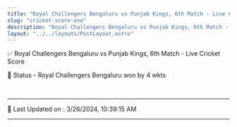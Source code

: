 ```yaml
---
title: "Royal Challengers Bengaluru vs Punjab Kings, 6th Match - Live Cricket Score"
slug: "cricket-score-one"
description: "Royal Challengers Bengaluru vs Punjab Kings, 6th Match - Live Cricket Score - Royal Challengers Bengaluru won by 4 wkts."
layout: "../../layouts/PostLayout.astro"
--- 
```


✅ Royal Challengers Bengaluru vs Punjab Kings, 6th Match - Live Cricket Score

📑 Status - Royal Challengers Bengaluru won by 4 wkts

<br />

***

📝 Last Updated on : 3/26/2024, 10:39:15 AM

***

